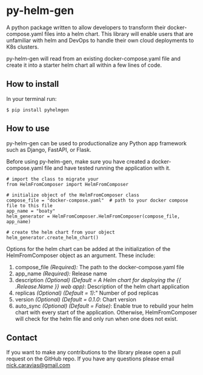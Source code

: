 # py-helm-gen
A python package written to allow developers to transform their docker-compose.yaml files into a helm chart. This library will enable users that are unfamiliar with helm and DevOps to handle their own cloud deployments to K8s clusters.  

py-helm-gen will read from an existing docker-compose.yaml file and create it into a starter helm chart all within a few lines of code.  

## How to install  
In your terminal run:  
```
$ pip install pyhelmgen
```

## How to use  
py-helm-gen can be used to productionalize any Python app framework such as Django, FastAPI, or Flask.  

Before using py-helm-gen, make sure you have created a docker-compose.yaml file and have tested running the application with it.  

```
# import the class to migrate your 
from HelmFromComposer import HelmFromComposer

# initialize object of the HelmFromComposer class
compose_file = "docker-compose.yaml"  # path to your docker compose file to this file
app_name = "boaty" 
helm_generator = HelmFromComposer.HelmFromComposer(compose_file, app_name)

# create the helm chart from your object
helm_generator.create_helm_chart()
```

Options for the helm chart can be added at the initialization of the HelmFromComposer object as an argument. These include:  
1. compose_file *(Required):* The path to the docker-compose.yaml file
2. app_name *(Required):* Release name
3. description *(Optional) (Default = A Helm chart for deploying the {{ .Release.Name }} web app)*: Description of the helm chart application  
4. replicas *(Optional) (Default = 1)*:" Number of pod replicas  
5. version *(Optional) (Default = 0.1.0*: Chart version    
6. auto_sync *(Optional) (Default = False)*: Enable true to rebuild your helm chart with every start of the application. Otherwise, HelmFromComposer will check for the helm file and only run when one does not exist.  

## Contact  
If you want to make any contributions to the library please open a pull request on the GitHub repo. If you have any questions please email nick.caravias@gmail.com  
